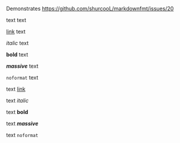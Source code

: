 Demonstrates https://github.com/shurcooL/markdownfmt/issues/20

text text

[link](https://github.com) text

*italic* text

**bold** text

***massive*** text

`noformat` text

text [link](https://github.com)

text *italic*

text **bold**

text ***massive***

text `noformat`
